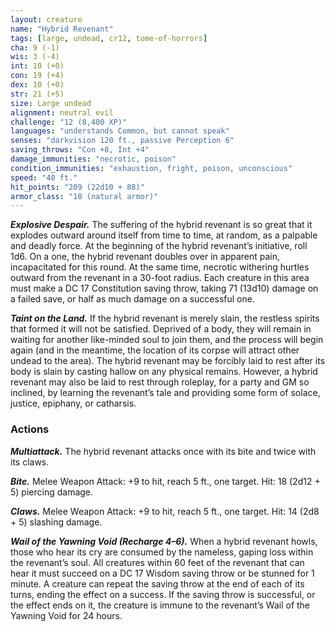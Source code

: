 ```yaml
---
layout: creature
name: "Hybrid Revenant"
tags: [large, undead, cr12, tome-of-horrors]
cha: 9 (-1)
wis: 3 (-4)
int: 10 (+0)
con: 19 (+4)
dex: 10 (+0)
str: 21 (+5)
size: Large undead
alignment: neutral evil
challenge: "12 (8,400 XP)"
languages: "understands Common, but cannot speak"
senses: "darkvision 120 ft., passive Perception 6"
saving_throws: "Con +8, Int +4"
damage_immunities: "necrotic, poison"
condition_immunities: "exhaustion, fright, poison, unconscious"
speed: "40 ft."
hit_points: "209 (22d10 + 88)"
armor_class: "18 (natural armor)"
---
```


***Explosive Despair.*** The suffering of the hybrid revenant is so great
that it explodes outward around itself from time to time, at random, as a
palpable and deadly force. At the beginning of the hybrid revenant’s
initiative, roll 1d6. On a one, the hybrid revenant doubles over
in apparent pain, incapacitated for this round. At the same
time, necrotic withering hurtles outward from the revenant
in a 30-foot radius. Each creature in this area must make
a DC 17 Constitution saving throw, taking 71 (13d10)
damage on a failed save, or half as much damage on a
successful one.

***Taint on the Land.*** If the hybrid revenant is merely
slain, the restless spirits that formed it will not be satisfied.
Deprived of a body, they will remain in waiting for
another like-minded soul to join them, and the process
will begin again (and in the meantime, the location
of its corpse will attract other undead to the area).
The hybrid revenant may be forcibly laid to rest
after its body is slain by casting hallow on any
physical remains. However, a hybrid revenant may
also be laid to rest through roleplay, for a party and
GM so inclined, by learning the revenant’s tale and
providing some form of solace, justice, epiphany, or
catharsis.

### Actions

***Multiattack.*** The hybrid revenant attacks once with
its bite and twice with its claws.

***Bite.*** Melee Weapon Attack: +9 to hit, reach 5 ft.,
one target. Hit: 18 (2d12 + 5) piercing damage.

***Claws.*** Melee Weapon Attack: +9 to hit, reach 5 ft.,
one target. Hit: 14 (2d8 + 5) slashing damage.

***Wail of the Yawning Void (Recharge 4–6).*** When a
hybrid revenant howls, those who hear its cry are consumed
by the nameless, gaping loss within the revenant’s soul.
All creatures within 60 feet of the revenant that can hear
it must succeed on a DC 17 Wisdom saving throw or be
stunned for 1 minute. A creature can repeat the saving
throw at the end of each of its turns, ending the effect on a
success. If the saving throw is successful, or the effect ends
on it, the creature is immune to the revenant’s Wail of the Yawning Void
for 24 hours.
